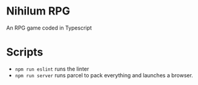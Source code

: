 # Nihilum RPG

An RPG game coded in Typescript

# Scripts

* `npm run eslint` runs the linter
* `npm run server` runs parcel to pack everything and launches a browser.
